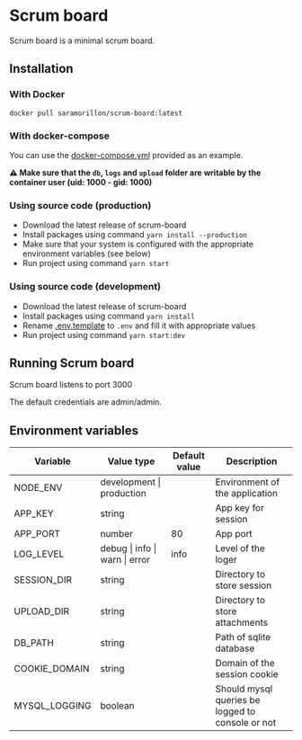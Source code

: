 # Scrum board

Scrum board is a minimal scrum board.

## Installation

### With Docker

`docker pull saramorillon/scrum-board:latest`

### With docker-compose

You can use the [docker-compose.yml](./docker-compose.yml) provided as an example.

**:warning: Make sure that the `db`, `logs` and `upload` folder are writable by the container user (uid: 1000 - gid: 1000)**

### Using source code (production)

- Download the latest release of scrum-board
- Install packages using command `yarn install --production`
- Make sure that your system is configured with the appropriate environment variables (see below)
- Run project using command `yarn start`

### Using source code (development)

- Download the latest release of scrum-board
- Install packages using command `yarn install`
- Rename [.env.template](./.env.template) to `.env` and fill it with appropriate values
- Run project using command `yarn start:dev`

## Running Scrum board

Scrum board listens to port 3000

The default credentials are admin/admin.

## Environment variables

| Variable      | Value type                     | Default value | Description                                      |
| ------------- | ------------------------------ | ------------- | ------------------------------------------------ |
| NODE_ENV      | development \| production      |               | Environment of the application                   |
| APP_KEY       | string                         |               | App key for session                              |
| APP_PORT      | number                         | 80            | App port                                         |
| LOG_LEVEL     | debug \| info \| warn \| error | info          | Level of the loger                               |
| SESSION_DIR   | string                         |               | Directory to store session                       |
| UPLOAD_DIR    | string                         |               | Directory to store attachments                   |
| DB_PATH       | string                         |               | Path of sqlite database                          |
| COOKIE_DOMAIN | string                         |               | Domain of the session cookie                     |
| MYSQL_LOGGING | boolean                        |               | Should mysql queries be logged to console or not |
